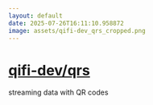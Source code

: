 ```yaml
---
layout: default
date: 2025-07-26T16:11:10.958872
image: assets/qifi-dev_qrs_cropped.png
---
```


# [qifi-dev/qrs](https://github.com/qifi-dev/qrs)

streaming data with QR codes
